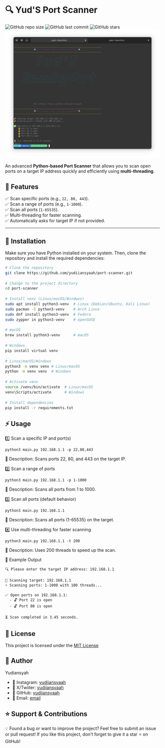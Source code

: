 # 🔍 Yud'S Port Scanner

![GitHub repo size](https://img.shields.io/github/repo-size/yudiiansyaah/port-scanner)
![GitHub last commit](https://img.shields.io/github/last-commit/yudiiansyaah/port-scanner)
![GitHub stars](https://img.shields.io/github/stars/yudiiansyaah/port-scanner?style=social)
![Example](example.png)

An advanced **Python-based Port Scanner** that allows you to scan open ports on a target IP address quickly and efficiently using **multi-threading**.

## 🚀 Features
✅ Scan specific ports (e.g., `22, 80, 443`).  
✅ Scan a range of ports (e.g., `1-1000`).  
✅ Scan all ports (`1-65535`).  
✅ Multi-threading for faster scanning.  
✅ Automatically asks for target IP if not provided.  

---

## 📌 Installation

Make sure you have Python installed on your system. Then, clone the repository and install the required dependencies:

```bash
# Clone the repository
git clone https://github.com/yudiiansyaah/port-scanner.git

# Change to the project directory
cd port-scanner

# Install venv (Linux/macOS/Windwos)
sudo apt install python3-venv  # Linux (Debian/Ubuntu, Kali Linux)
sudo pacman -S python3-venv    # Arch Linux
sudo dnf install python3-venv  # Fedora
sudo zypper in python3-venv    # openSUSE

# macOS
brew install python3-venv      # macOS

# Windows
pip install virtual venv

# Linux/macOS/Windows
python3 -m venv venv # Linux/macOS
python -m venv venv  # Windows

# Activate venv
source /venv/bin/activate  # Linux/macOS
venv\Scripts/activate      # Windows

# Install dependencies
pip install -r requirements.txt
```

## ⚡ Usage
1️⃣ Scan a specific IP and port(s)
```
python3 main.py 192.168.1.1 -p 22,80,443
```
🔹 Description: Scans ports 22, 80, and 443 on the target IP.

2️⃣ Scan a range of ports
```
python3 main.py 192.168.1.1 -p 1-1000
```
🔹 Description: Scans all ports from 1 to 1000.

3️⃣ Scan all ports (default behavior)
```
python3 main.py 192.168.1.1
```
🔹 Description: Scans all ports (1-65535) on the target.

4️⃣ Use multi-threading for faster scanning
```
python3 main.py 192.168.1.1 -t 200
```
🔹 Description: Uses 200 threads to speed up the scan.

🎯 Example Output
```
🔍 Please enter the target IP address: 192.168.1.1

🚀 Scanning target: 192.168.1.1
⚡ Scanning ports: 1-1000 with 100 threads...

✅ Open ports on 192.168.1.1:
  - 🔓 Port 22 is open
  - 🔓 Port 80 is open

⏳ Scan completed in 3.45 seconds.

```

## 📜 License
This project is licensed under the [MIT License](License)

## 👤 Author
Yudiansyah
- 📌 Instagram:  [yudiiansyaah](https://instagram.com/yudiiansyaah)
- 📌 X/Twiiter:  [yudiiansyaah](https://x.com/yudiiansyaah)
- 📌 GitHub: [yudiiansyaah](https://github.com/yudiiansyaah)
- 📌 Email:  [email](411221035@mahasiswa.undira.ac.id)

## ⭐ Support & Contributions
💡 Found a bug or want to improve the project? Feel free to submit an issue or pull request!
If you like this project, don't forget to give it a star ⭐ on GitHub!
